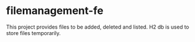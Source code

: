 # filemanagement-fe
This project provides files to be added, deleted and listed. H2 db is used to store files temporarily.
